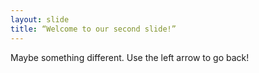```yaml
---
layout: slide
title: “Welcome to our second slide!”
---
```

Maybe something different.
Use the left arrow to go back!

